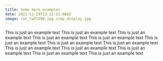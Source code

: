 ```yaml
---
title: Some more examples
date: 2021-11-29T12:22:13.066Z
image: rat_twf5598.jpg.crop_display.jpg
---
```

This is just an example text This is just an example text This is just an example text This is just an example text This is just an example text This is just an example text This is just an example text This is just an example text This is just an example text This is just an example text This is just an example text This is just an example text This is just an example text